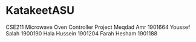 # KatakeetASU
CSE211 Microwave Oven Controller Project
Meqdad Amr 1901664
Youssef Salah 1900190
Hala Hussein 1901204
Farah Hesham 1901188
